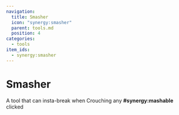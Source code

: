 ```yaml
---
navigation:
  title: Smasher
  icon: "synergy:smasher"
  parent: tools.md
  position: 4
categories:
  - tools
item_ids:
  - synergy:smasher
---
```


# Smasher

A tool that can insta-break when Crouching any **#synergy:mashable** clicked

<ItemImage id="synergy:smasher" scale="4.0"/>

<RecipeFor id="synergy:smasher" />
